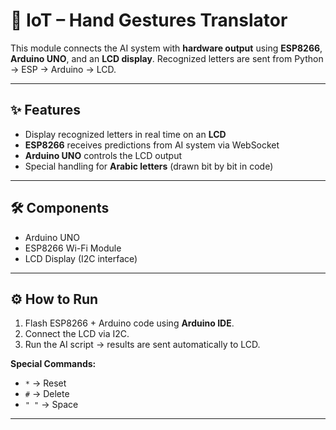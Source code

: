 # 🔌 IoT – Hand Gestures Translator  

This module connects the AI system with **hardware output** using **ESP8266**, **Arduino UNO**, and an **LCD display**. Recognized letters are sent from Python → ESP → Arduino → LCD.  

---

## ✨ Features  
- Display recognized letters in real time on an **LCD**  
- **ESP8266** receives predictions from AI system via WebSocket  
- **Arduino UNO** controls the LCD output  
- Special handling for **Arabic letters** (drawn bit by bit in code)  

---

## 🛠️ Components  
- Arduino UNO  
- ESP8266 Wi-Fi Module  
- LCD Display (I2C interface)  

---

## ⚙️ How to Run  
1. Flash ESP8266 + Arduino code using **Arduino IDE**.  
2. Connect the LCD via I2C.  
3. Run the AI script → results are sent automatically to LCD.  

**Special Commands:**  
- `*` → Reset  
- `#` → Delete  
- `" "` → Space  

---

